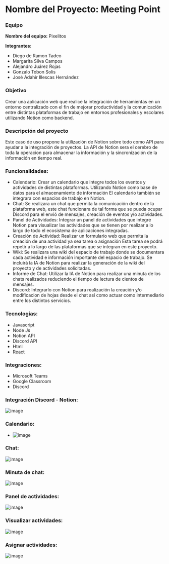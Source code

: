 # Nombre del Proyecto: Meeting Point

### Equipo

**Nombre del equipo:** Pixelitos

**Integrantes:** 

- Diego de Ramon Tadeo
- Margarita Silva Campos
- Alejandro Juárez Rojas
- Gonzalo Tobon Solis
- José Adahir Illescas Hernández

### Objetivo

Crear una aplicación web que realice la integración de herramientas en un entorno centralizado con el fin de mejorar productividad y la comunicación entre distintas plataformas de trabajo  en entornos profesionales y escolares utilizando Notion como backend.

### Descripción del proyecto

Este caso de uso propone la utilización de Notion sobre todo como API para ayudar a la integración de proyectos. La API de Notion sera el cerebro de toda la operacion para almacenar la información y la sincronización de la información en tiempo real. 

### Funcionalidades:

- Calendario: Crear un calendario que integre todos los eventos y actividades de distintas plataformas. Utilizando Notion como base de datos para el almacenamiento de información El calendario también se integrara con espacios de trabajo en Notion.
- Chat: Se realizara un chat que permita la comunicación dentro de la plataforma web, este chat funcionara de tal forma que se pueda ocupar Discord para el envió de mensajes, creación de eventos y/o actividades.
- Panel de Actividades: Integrar un panel de actividades que integre Notion para visualizar las actividades que se tienen por realizar a lo largo de todo el ecosistema de aplicaciones integradas.
- Creación de Actividad: Realizar un formulario web que permita la creación de una actividad ya sea tarea o asignación Esta tarea se podrá repetir a lo largo de las plataformas que se integran en este proyecto.
- Wiki: Se realizara una wiki del espacio de trabajo donde se documentara cada actividad e información importante del espacio de trabajo. Se incluirá la IA de Notion para realizar la generación de la wiki del proyecto y de actividades solicitadas.
- Informe de Chat: Utilizar la IA de Notion para realizar una minuta de los chats realizados reduciendo el tiempo de lectura de cientos de mensajes.
- Discord:  Integrarlo con Notion para realización la creación y/o modificacion de hojas desde el chat así como actuar como intermediario entre los distintos servicios. 
### Tecnologías:

- Javascript
- Node Js
- Notion API
- Discord API
- Html
- React


### Integraciones:

- Microsoft Teams
- Google Classroom
- Discord

### Integración Discord - Notion:
![image](https://github.com/dderamontadeo/Meeting-Point/assets/114975863/0206621e-8ba1-44c8-9277-c42c5f10e930)

### Calendario:
- ![image](https://github.com/dderamontadeo/Meeting-Point/assets/114975863/646860d9-1a50-4bc5-ae9b-de92dc531584)

### Chat:
![image](https://github.com/dderamontadeo/Meeting-Point/assets/114975863/b08e5bd0-a312-4e48-9056-7530fb706c0e)

### Minuta de chat:
![image](https://github.com/dderamontadeo/Meeting-Point/assets/114975863/9ebf6a7a-d92c-4464-8eab-b22a10bb91d2)


### Panel de actividades:
![image](https://github.com/dderamontadeo/Meeting-Point/assets/114975863/8de387f0-a7d3-4e66-9cc3-5ed79a1c04cf)


### Visualizar actividades:
![image](https://github.com/dderamontadeo/Meeting-Point/assets/114975863/1f92d939-e1eb-4623-ab1f-b920383a86af)


### Asignar actividades:
![image](https://github.com/dderamontadeo/Meeting-Point/assets/114975863/03ec850f-5616-44bf-98bb-12ce2e551ed4)





